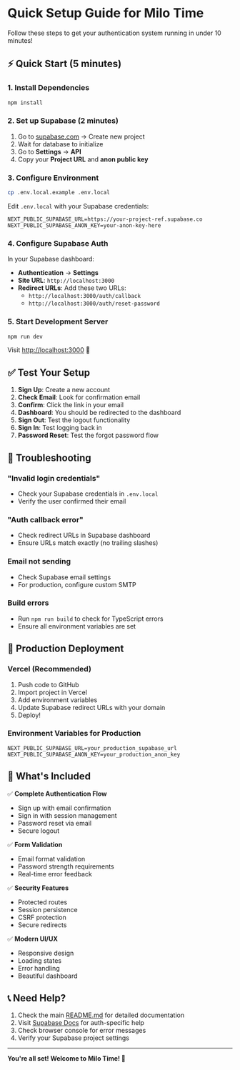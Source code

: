 # Quick Setup Guide for Milo Time

Follow these steps to get your authentication system running in under 10 minutes!

## ⚡ Quick Start (5 minutes)

### 1. Install Dependencies
```bash
npm install
```

### 2. Set up Supabase (2 minutes)
1. Go to [supabase.com](https://supabase.com) → Create new project
2. Wait for database to initialize
3. Go to **Settings** → **API**
4. Copy your **Project URL** and **anon public key**

### 3. Configure Environment
```bash
cp .env.local.example .env.local
```

Edit `.env.local` with your Supabase credentials:
```env
NEXT_PUBLIC_SUPABASE_URL=https://your-project-ref.supabase.co
NEXT_PUBLIC_SUPABASE_ANON_KEY=your-anon-key-here
```

### 4. Configure Supabase Auth
In your Supabase dashboard:
- **Authentication** → **Settings**
- **Site URL**: `http://localhost:3000`
- **Redirect URLs**: Add these two URLs:
  - `http://localhost:3000/auth/callback`
  - `http://localhost:3000/auth/reset-password`

### 5. Start Development Server
```bash
npm run dev
```

Visit [http://localhost:3000](http://localhost:3000) 🎉

## ✅ Test Your Setup

1. **Sign Up**: Create a new account
2. **Check Email**: Look for confirmation email
3. **Confirm**: Click the link in your email
4. **Dashboard**: You should be redirected to the dashboard
5. **Sign Out**: Test the logout functionality
6. **Sign In**: Test logging back in
7. **Password Reset**: Test the forgot password flow

## 🚨 Troubleshooting

### "Invalid login credentials"
- Check your Supabase credentials in `.env.local`
- Verify the user confirmed their email

### "Auth callback error"
- Check redirect URLs in Supabase dashboard
- Ensure URLs match exactly (no trailing slashes)

### Email not sending
- Check Supabase email settings
- For production, configure custom SMTP

### Build errors
- Run `npm run build` to check for TypeScript errors
- Ensure all environment variables are set

## 🚀 Production Deployment

### Vercel (Recommended)
1. Push code to GitHub
2. Import project in Vercel
3. Add environment variables
4. Update Supabase redirect URLs with your domain
5. Deploy!

### Environment Variables for Production
```env
NEXT_PUBLIC_SUPABASE_URL=your_production_supabase_url
NEXT_PUBLIC_SUPABASE_ANON_KEY=your_production_anon_key
```

## 🎯 What's Included

✅ **Complete Authentication Flow**
- Sign up with email confirmation
- Sign in with session management
- Password reset via email
- Secure logout

✅ **Form Validation**
- Email format validation
- Password strength requirements
- Real-time error feedback

✅ **Security Features**
- Protected routes
- Session persistence
- CSRF protection
- Secure redirects

✅ **Modern UI/UX**
- Responsive design
- Loading states
- Error handling
- Beautiful dashboard

## 📞 Need Help?

1. Check the main [README.md](./README.md) for detailed documentation
2. Visit [Supabase Docs](https://supabase.com/docs/guides/auth) for auth-specific help
3. Check browser console for error messages
4. Verify your Supabase project settings

---

**You're all set! Welcome to Milo Time! 🎉**